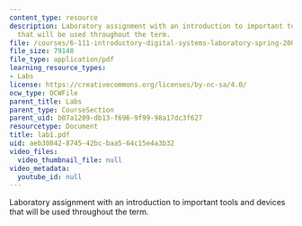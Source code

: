```yaml
---
content_type: resource
description: Laboratory assignment with an introduction to important tools and devices
  that will be used throughout the term.
file: /courses/6-111-introductory-digital-systems-laboratory-spring-2006/aeb30842874542bcbaa564c15e4a3b32_lab1.pdf
file_size: 79148
file_type: application/pdf
learning_resource_types:
- Labs
license: https://creativecommons.org/licenses/by-nc-sa/4.0/
ocw_type: OCWFile
parent_title: Labs
parent_type: CourseSection
parent_uid: b07a1209-db13-f696-9f99-98a17dc3f627
resourcetype: Document
title: lab1.pdf
uid: aeb30842-8745-42bc-baa5-64c15e4a3b32
video_files:
  video_thumbnail_file: null
video_metadata:
  youtube_id: null
---
```

Laboratory assignment with an introduction to important tools and devices that will be used throughout the term.